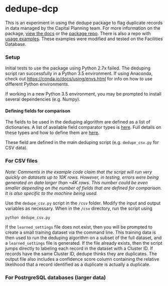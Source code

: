 # dedupe-dcp

This is an experiment in using the dedupe package to flag duplicate records in data managed by the Capital Planning team. For more information on the package, [view the docs](https://dedupe.io/developers/library/en/latest/) or the [package repo](https://github.com/dedupeio/dedupe). There is also a repo with [usage examples](https://github.com/dedupeio/dedupe-examples). These examples were modified and tested on the Facilities Database.

### Setup

Initial tests to use the package using Python 2.7x failed. The deduping script ran successfully in a Python 3.5 environment. If using Anaconda, check out https://conda.io/docs/using/envs.html for info on how to use different Python environments.

If working in a new Python 3.5 environment, you may be prompted to install several dependencies (e.g. Numpy).

#### Defining fields for comparison

The fields to be used in the deduping algorithm are defined as a list of dictionaries. A list of available field comparator types is [here](https://dedupe.io/documentation/types-of-field-comparators.html). Full details on these types and how to define them are [here](https://dedupe.io/developers/library/en/latest/Variable-definition.html).

These field are defined in the main deduping script (e.g. `dedupe_csv.py` for CSV data).

### For CSV files

_Note: Comments in the example code claim that the script will run very quickly on datasets up to 10K rows. However, in testing, errors were being generated on data larger than ~4K rows. This number could be even smaller depending on the number of fields that are defined for comparison. It is also specific to the machine being used._

Use the `dedupe_csv.py` script in the `/csv` folder. Modify the input and output variables as necessary. When in the `/csv` directory, run the script using 

`python dedupe_csv.py`

If the `learned_settings` file does not exist, then you will be prompted to create a small training dataset via the command line. This training data is then used to run the deduping algorithm on a subset of the full dataset, and a `learned_settings` file is generated. If the file already exists, then the script jumps directly to labeling each record in the dataset with a Cluster ID. If records have the same Cluster ID, dedupe thinks they are duplicates. The output file also includes a confidence score column containing the relative likelihood that a record identified as a duplicate is actually a duplicate.

### For PostrgreSQL databases (larger data)

